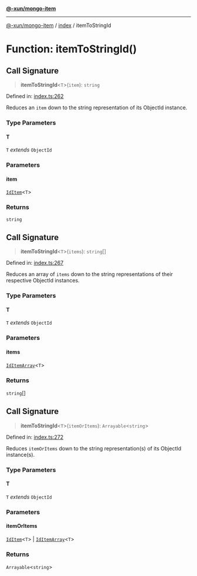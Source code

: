 [**@-xun/mongo-item**](../../README.md)

***

[@-xun/mongo-item](../../README.md) / [index](../README.md) / itemToStringId

# Function: itemToStringId()

## Call Signature

> **itemToStringId**\<`T`\>(`item`): `string`

Defined in: [index.ts:262](https://github.com/Xunnamius/mongo-utils/blob/61eaaa91357753eefdb0e76f611558f417e7cbc4/packages/mongo-item/src/index.ts#L262)

Reduces an `item` down to the string representation of its ObjectId
instance.

### Type Parameters

#### T

`T` *extends* `ObjectId`

### Parameters

#### item

[`IdItem`](../type-aliases/IdItem.md)\<`T`\>

### Returns

`string`

## Call Signature

> **itemToStringId**\<`T`\>(`items`): `string`[]

Defined in: [index.ts:267](https://github.com/Xunnamius/mongo-utils/blob/61eaaa91357753eefdb0e76f611558f417e7cbc4/packages/mongo-item/src/index.ts#L267)

Reduces an array of `items` down to the string representations of their
respective ObjectId instances.

### Type Parameters

#### T

`T` *extends* `ObjectId`

### Parameters

#### items

[`IdItemArray`](../type-aliases/IdItemArray.md)\<`T`\>

### Returns

`string`[]

## Call Signature

> **itemToStringId**\<`T`\>(`itemOrItems`): `Arrayable`\<`string`\>

Defined in: [index.ts:272](https://github.com/Xunnamius/mongo-utils/blob/61eaaa91357753eefdb0e76f611558f417e7cbc4/packages/mongo-item/src/index.ts#L272)

Reduces `itemOrItems` down to the string representation(s) of its
ObjectId instance(s).

### Type Parameters

#### T

`T` *extends* `ObjectId`

### Parameters

#### itemOrItems

[`IdItem`](../type-aliases/IdItem.md)\<`T`\> | [`IdItemArray`](../type-aliases/IdItemArray.md)\<`T`\>

### Returns

`Arrayable`\<`string`\>

